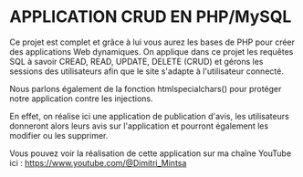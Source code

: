 # APPLICATION CRUD EN PHP/MySQL

Ce projet est complet et grâce à lui vous aurez les bases de PHP pour créer des applications Web dynamiques.
On applique dans ce projet les requêtes SQL à savoir CREAD, READ, UPDATE, DELETE (CRUD) et gérons les sessions des
utilisateurs afin que le site s'adapte à l'utilisateur connecté.

Nous parlons également de la fonction htmlspecialchars() pour protéger notre application contre les injections.

En effet, on réalise ici une application de publication d'avis, les utilisateurs donneront alors leurs avis sur l'application et pourront également 
les modifier ou les supprimer.

Vous pouvez voir la réalisation de cette application sur ma chaîne YouTube ici : https://www.youtube.com/@Dimitri_Mintsa



 

